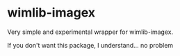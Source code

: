 # wimlib-imagex

Very simple and experimental wrapper for wimlib-imagex.

If you don't want this package, I understand... no problem
